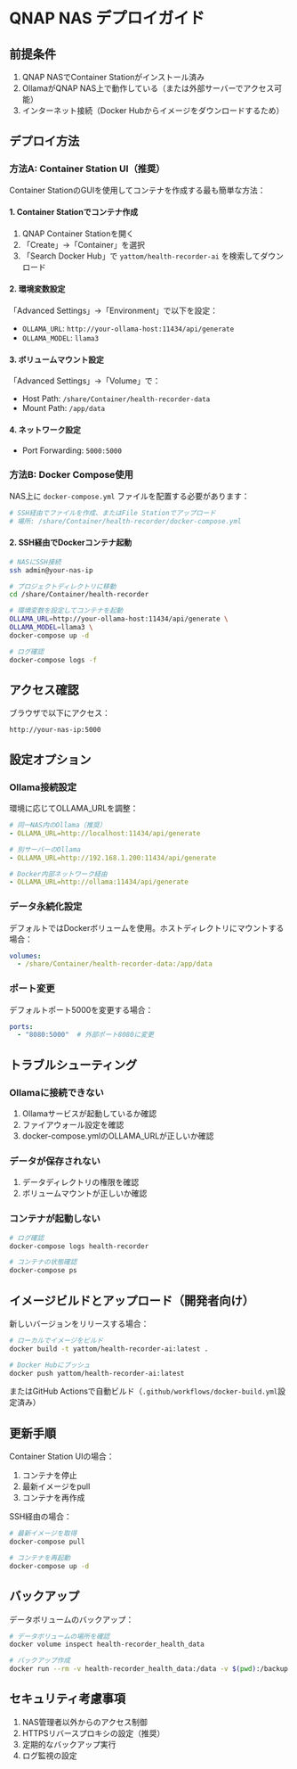 # QNAP NAS デプロイガイド

## 前提条件

1. QNAP NASでContainer Stationがインストール済み
2. OllamaがQNAP NAS上で動作している（または外部サーバーでアクセス可能）
3. インターネット接続（Docker Hubからイメージをダウンロードするため）

## デプロイ方法

### 方法A: Container Station UI（推奨）

Container StationのGUIを使用してコンテナを作成する最も簡単な方法：

#### 1. Container Stationでコンテナ作成
1. QNAP Container Stationを開く
2. 「Create」→「Container」を選択
3. 「Search Docker Hub」で `yattom/health-recorder-ai` を検索してダウンロード

#### 2. 環境変数設定
「Advanced Settings」→「Environment」で以下を設定：
- `OLLAMA_URL`: `http://your-ollama-host:11434/api/generate`
- `OLLAMA_MODEL`: `llama3`

#### 3. ボリュームマウント設定
「Advanced Settings」→「Volume」で：
- Host Path: `/share/Container/health-recorder-data`
- Mount Path: `/app/data`

#### 4. ネットワーク設定
- Port Forwarding: `5000:5000`

### 方法B: Docker Compose使用

NAS上に `docker-compose.yml` ファイルを配置する必要があります：

```bash
# SSH経由でファイルを作成、またはFile Stationでアップロード
# 場所: /share/Container/health-recorder/docker-compose.yml
```

#### 2. SSH経由でDockerコンテナ起動

```bash
# NASにSSH接続
ssh admin@your-nas-ip

# プロジェクトディレクトリに移動
cd /share/Container/health-recorder

# 環境変数を設定してコンテナを起動
OLLAMA_URL=http://your-ollama-host:11434/api/generate \
OLLAMA_MODEL=llama3 \
docker-compose up -d

# ログ確認
docker-compose logs -f
```

## アクセス確認

ブラウザで以下にアクセス：
```
http://your-nas-ip:5000
```

## 設定オプション

### Ollama接続設定

環境に応じてOLLAMA_URLを調整：

```yaml
# 同一NAS内のOllama（推奨）
- OLLAMA_URL=http://localhost:11434/api/generate

# 別サーバーのOllama
- OLLAMA_URL=http://192.168.1.200:11434/api/generate

# Docker内部ネットワーク経由
- OLLAMA_URL=http://ollama:11434/api/generate
```

### データ永続化設定

デフォルトではDockerボリュームを使用。ホストディレクトリにマウントする場合：

```yaml
volumes:
  - /share/Container/health-recorder-data:/app/data
```

### ポート変更

デフォルトポート5000を変更する場合：

```yaml
ports:
  - "8080:5000"  # 外部ポート8080に変更
```

## トラブルシューティング

### Ollamaに接続できない

1. Ollamaサービスが起動しているか確認
2. ファイアウォール設定を確認
3. docker-compose.ymlのOLLAMA_URLが正しいか確認

### データが保存されない

1. データディレクトリの権限を確認
2. ボリュームマウントが正しいか確認

### コンテナが起動しない

```bash
# ログ確認
docker-compose logs health-recorder

# コンテナの状態確認
docker-compose ps
```

## イメージビルドとアップロード（開発者向け）

新しいバージョンをリリースする場合：

```bash
# ローカルでイメージをビルド
docker build -t yattom/health-recorder-ai:latest .

# Docker Hubにプッシュ
docker push yattom/health-recorder-ai:latest
```

またはGitHub Actionsで自動ビルド（`.github/workflows/docker-build.yml`設定済み）

## 更新手順

Container Station UIの場合：
1. コンテナを停止
2. 最新イメージをpull
3. コンテナを再作成

SSH経由の場合：
```bash
# 最新イメージを取得
docker-compose pull

# コンテナを再起動
docker-compose up -d
```

## バックアップ

データボリュームのバックアップ：

```bash
# データボリュームの場所を確認
docker volume inspect health-recorder_health_data

# バックアップ作成
docker run --rm -v health-recorder_health_data:/data -v $(pwd):/backup ubuntu tar czf /backup/health-data-backup.tar.gz -C /data .
```

## セキュリティ考慮事項

1. NAS管理者以外からのアクセス制御
2. HTTPSリバースプロキシの設定（推奨）
3. 定期的なバックアップ実行
4. ログ監視の設定